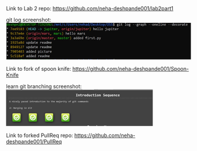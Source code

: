 Link to Lab 2 repo: https://github.com/neha-deshpande001/lab2part1

git log screenshot:
<img src="gitlog.jpg" alt="gitlog" height="100"/>

Link to fork of spoon knife: https://github.com/neha-deshpande001/Spoon-Knife

learn git branching screenshot:
<img src="learn_git_branching.jpg" alt="learngitbranching" height="100"/>

Link to forked PullReq repo: https://github.com/neha-deshpande001/PullReq
